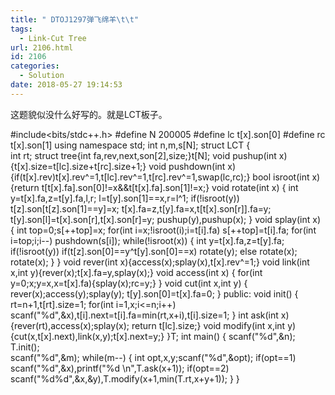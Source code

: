 ```yaml
---
title: " DTOJ1297弹飞绵羊\t\t"
tags:
  - Link-Cut Tree
url: 2106.html
id: 2106
categories:
  - Solution
date: 2018-05-27 19:14:53
---
```


这题貌似没什么好写的。就是LCT板子。

#include<bits/stdc++.h>
#define N 200005
#define lc t\[x\].son\[0\]
#define rc t\[x\].son\[1\]
using namespace std;
int n,m,s\[N\];
struct LCT
{   
    int rt;
    struct tree{int fa,rev,next,son\[2\],size;}t\[N\];
    void pushup(int x){t\[x\].size=t\[lc\].size+t\[rc\].size+1;}
    void pushdown(int x){if(t\[x\].rev)t\[x\].rev^=1,t\[lc\].rev^=1,t\[rc\].rev^=1,swap(lc,rc);}
    bool isroot(int x){return t\[t\[x\].fa\].son\[0\]!=x&&t\[t\[x\].fa\].son\[1\]!=x;} 
    void rotate(int x)
    {
        int y=t\[x\].fa,z=t\[y\].fa,l,r;
        l=t\[y\].son\[1\]==x,r=l^1;
        if(!isroot(y)) t\[z\].son\[t\[z\].son\[1\]==y\]=x;
        t\[x\].fa=z,t\[y\].fa=x,t\[t\[x\].son\[r\]\].fa=y;
        t\[y\].son\[l\]=t\[x\].son\[r\],t\[x\].son\[r\]=y;
        pushup(y),pushup(x);
    }
    void splay(int x)
    {
        int top=0;s\[++top\]=x;
        for(int i=x;!isroot(i);i=t\[i\].fa) s\[++top\]=t\[i\].fa;
        for(int i=top;i;i--) pushdown(s\[i\]);
        while(!isroot(x))
        {
            int y=t\[x\].fa,z=t\[y\].fa;
            if(!isroot(y))
                if(t\[z\].son\[0\]==y^t\[y\].son\[0\]==x) rotate(y);
                else rotate(x);
            rotate(x);
        }
    }
    void rever(int x){access(x);splay(x),t\[x\].rev^=1;}
    void link(int x,int y){rever(x);t\[x\].fa=y,splay(x);}
    void access(int x)
    {
        for(int y=0;x;y=x,x=t\[x\].fa){splay(x);rc=y;}
    }
    void cut(int x,int y)
    {
        rever(x);access(y);splay(y);
        t\[y\].son\[0\]=t\[x\].fa=0;
    }
public:
    void init()
    {
        rt=n+1,t\[rt\].size=1;
        for(int i=1,x;i<=n;i++) 
            scanf("%d",&x),t\[i\].next=t\[i\].fa=min(rt,x+i),t\[i\].size=1;
    }
    int ask(int x){rever(rt),access(x);splay(x); return t\[lc\].size;}
    void modify(int x,int y){cut(x,t\[x\].next),link(x,y);t\[x\].next=y;}
}T;
int main()
{
    scanf("%d",&n);
    T.init();   
    scanf("%d",&m);
    while(m--)
    {
        int opt,x,y;scanf("%d",&opt);
        if(opt==1) scanf("%d",&x),printf("%d \\n",T.ask(x+1));
        if(opt==2) scanf("%d%d",&x,&y),T.modify(x+1,min(T.rt,x+y+1));
    }
}